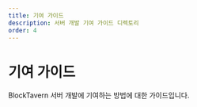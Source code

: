 ```yaml
---
title: 기여 가이드
description: 서버 개발 기여 가이드 디렉토리
order: 4
---
```


# 기여 가이드

BlockTavern 서버 개발에 기여하는 방법에 대한 가이드입니다.